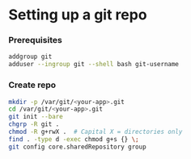 
# Setting up a git repo

### Prerequisites

```bash
addgroup git
adduser --ingroup git --shell bash git-username
```

### Create repo
```bash
mkdir -p /var/git/<your-app>.git
cd /var/git/<your-app>.git
git init --bare
chgrp -R git .
chmod -R g+rwX .  # Capital X = directories only
find . -type d -exec chmod g+s {} \;
git config core.sharedRepository group
```
